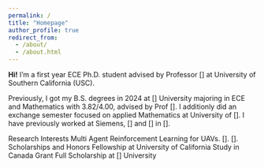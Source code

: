 ```yaml
---
permalink: /
title: "Homepage"
author_profile: true
redirect_from: 
  - /about/
  - /about.html
---
```



**Hi!** I’m a first year ECE Ph.D. student advised by Professor [] at University of Southern California (USC).

Previously, I got my B.S. degrees in 2024 at [] University majoring in ECE and Mathematics with 3.82/4.00, advised by Prof []. I additionly did an exchange semester focused on applied Mathematics at University of []. I have previously worked at Siemens, [] and [] in [].

Research Interests
Multi Agent Reinforcement Learning for UAVs.
[].
[].
Scholarships and Honors
Fellowship at University of California
Study in Canada Grant
Full Scholarship at [] University
